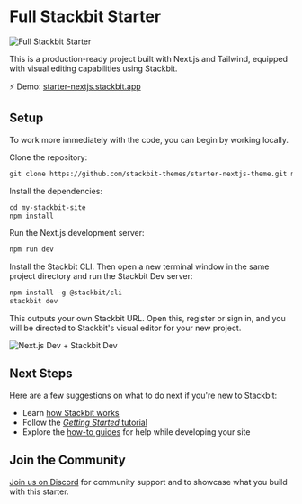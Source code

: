 # Full Stackbit Starter

![Full Stackbit Starter](https://assets.stackbit.com/docs/full-starter-thumb.png)

This is a production-ready project built with Next.js and Tailwind, equipped with visual editing capabilities using Stackbit.

⚡ Demo: [starter-nextjs.stackbit.app](https://starter-nextjs.stackbit.app/)

## Setup

To work more immediately with the code, you can begin by working locally.

Clone the repository:

```txt
git clone https://github.com/stackbit-themes/starter-nextjs-theme.git my-stackbit-site
```

Install the dependencies:

```txt
cd my-stackbit-site
npm install
```

Run the Next.js development server:

```txt
npm run dev
```

Install the Stackbit CLI. Then open a new terminal window in the same project directory and run the Stackbit Dev server:

```txt
npm install -g @stackbit/cli
stackbit dev
```

This outputs your own Stackbit URL. Open this, register or sign in, and you will be directed to Stackbit's visual editor for your new project.

![Next.js Dev + Stackbit Dev](https://assets.stackbit.com/docs/next-dev-stackbit-dev.png)

## Next Steps

Here are a few suggestions on what to do next if you're new to Stackbit:

- Learn [how Stackbit works](https://docs.stackbit.com/conceptual-guides/how-stackbit-works/)
- Follow the [_Getting Started_ tutorial](https://docs.stackbit.com/getting-started/)
- Explore the [how-to guides](https://docs.stackbit.com/how-to-guides/) for help while developing your site

## Join the Community

[Join us on Discord](https://discord.gg/HUNhjVkznH) for community support and to showcase what you build with this starter.
